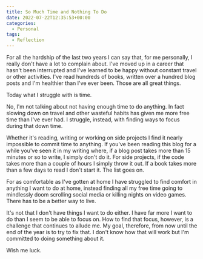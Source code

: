 ```yaml
---
title: So Much Time and Nothing To Do
date: 2022-07-22T12:35:53+00:00
categories:
  - Personal
tags:
  - Reflection
---
```


For all the hardship of the last two years I can say that, for me personally, I really don't have a lot to complain about. I've moved up in a career that hasn't been interrupted and I've learned to be happy without constant travel or other activities. I've read hundreds of books, written over a hundred blog posts and I'm healthier than I've ever been. Those are all great things.

Today what I struggle with is time.

No, I'm not talking about not having enough time to do anything. In fact slowing down on travel and other wasteful habits has given me more free time than I've ever had. I struggle, instead, with finding ways to focus during that down time.

Whether it's reading, writing or working on side projects I find it nearly impossible to commit time to anything. If you've been reading this blog for a while you've seen it in my writing where, if a blog post takes more than 15 minutes or so to write, I simply don't do it. For side projects, if the code takes more than a couple of hours I simply throw it out. If a book takes more than a few days to read I don't start it. The list goes on.

For as comfortable as I've gotten at home I have struggled to find comfort in anything I want to do at home, instead finding all my free time going to mindlessly doom scrolling social media or killing nights on video games. There has to be a better way to live.

It's not that I don't have things I want to do either. I have far more I want to do than I seem to be able to focus on. How to find that focus, however, is a challenge that continues to allude me. My goal, therefore, from now until the end of the year is to try to fix that. I don't know how that will work but I'm committed to doing something about it.

Wish me luck.